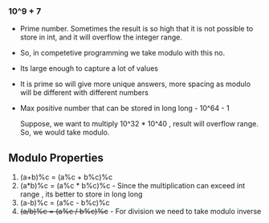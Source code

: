 ###  10^9 + 7   
- Prime number. Sometimes the result is so high that it is not possible to store in int, and it will overflow the integer range.   
- So, in competetive programming we take modulo with this no.    
- Its large enough to capture a lot of values
- It is prime so will give more unique answers, more spacing as modulo will be different with different numbers   

- Max positive number that can be stored in long long   -   10^64 - 1   

  Suppose, we want to multiply 10^32 * 10^40 , result will overflow range. So, we would take modulo.    

## Modulo Properties  
1. (a+b)%c = (a%c + b%c)%c   
2. (a*b)%c = (a%c * b%c)%c  - Since the multiplication can exceed int range , its better to store in long long   
3. (a-b)%c = (a%c - b%c)%c    
4. ~~(a/b)%c = (a%c / b%c)%c~~   - For division we need to take modulo inverse    


